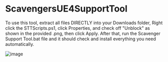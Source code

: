 # ScavengersUE4SupportTool

To use this tool, extract all files DIRECTLY into your Downloads folder, Right click the STTScripts.ps1, click Properties,
and check off "Unblock" as shown in the provided .png, then click Apply. After that, run the Scavenger Support Tool.bat file
and it should check and install everything you need automatically.
  
  
  ![image](https://user-images.githubusercontent.com/38527447/116703835-b747ef00-a998-11eb-8187-53ea3c6c85b0.png)
